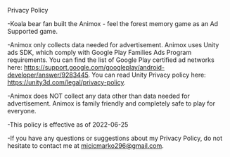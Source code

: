 Privacy Policy

-Koala bear fan built the Animox - feel the forest memory game as an Ad Supported game. 

-Animox only collects data needed for advertisement. Animox uses Unity ads SDK, which comply with Google Play Families Ads Program requirements.
You can find the list of Google Play certified ad networks here: https://support.google.com/googleplay/android-developer/answer/9283445.
You can read Unity Privacy policy here: https://unity3d.com/legal/privacy-policy.

-Animox does NOT collect any data other than data needed for advertisement. Animox is family friendly and completely safe to play for everyone.

-This policy is effective as of 2022-06-25

-If you have any questions or suggestions about my Privacy Policy, 
do not hesitate to contact me at micicmarko296@gmail.com.
